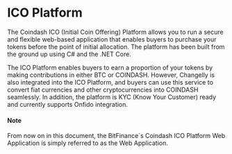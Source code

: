 # ICO Platform


The Coindash ICO (Initial Coin Offering) Platform allows you to run a secure and flexible web-based application that enables buyers to purchase your tokens before the point of initial allocation. The platform has been built from the ground up using C# and the .NET Core.

The ICO Platform enables buyers to earn a proportion of your tokens by making contributions in either BTC or COINDASH. However, Changelly is also integrated into the ICO Platform, and buyers can use this service to convert fiat currencies and other cryptocurrencies into COINDASH seamlessly. In addition, the platform is KYC (Know Your Customer) ready and currently supports Onfido integration.


#### Note 

From now on in this document, the BitFinance´s Coindash ICO Platform Web Application is simply referred to as the Web Application. 

